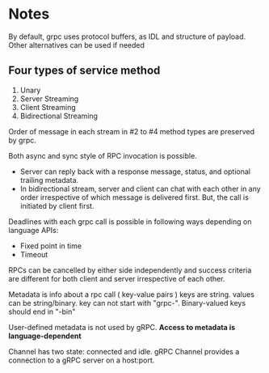 # Notes

By default, grpc uses protocol buffers, as IDL and structure of payload. Other alternatives can be used if needed

## Four types of service method

1. Unary
2. Server Streaming
3. Client Streaming
4. Bidirectional Streaming

Order of message in each stream in #2 to #4 method types are preserved by grpc.

Both async and sync style of RPC invocation is possible.

* Server can reply back with a response message, status, and optional trailing metadata.
* In bidirectional stream, server and client can chat with each other in any order irrespective of which message is delivered first. But, the call is initiated by client first.

Deadlines with each grpc call is possible in following ways depending on language APIs:
* Fixed point in time
* Timeout 

RPCs can be cancelled by either side independently and success criteria are different for both client and server irrespective of each other.

Metadata is info about a rpc call ( key-value pairs ) keys are string. values can be string/binary. key can not start with "grpc-". Binary-valued keys should end in "-bin"

User-defined metadata is not used by gRPC. **Access to metadata is language-dependent**

Channel has two state: connected and idle. gRPC Channel provides a connection to a gRPC server on a host:port.
